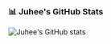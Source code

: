 ### 📊 Juhee's GitHub Stats

![Juhee's GitHub stats](https://github-readme-stats.vercel.app/api?username=ju0204&hide=stars,contribs&count_private=true&show_icons=true&theme=cobalt)
